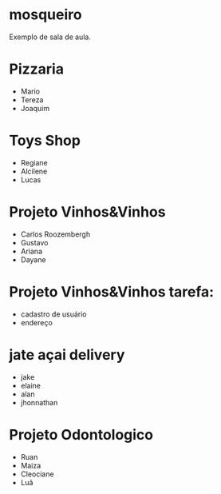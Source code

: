 # mosqueiro
Exemplo de sala de aula.

# Pizzaria
* Mario
* Tereza
* Joaquim

# Toys Shop
* Regiane
* Alcilene
* Lucas


# Projeto Vinhos&Vinhos
* Carlos Roozembergh
* Gustavo
* Ariana
* Dayane

# Projeto Vinhos&Vinhos tarefa:
* cadastro de usuário
* endereço

# jate açai delivery
* jake
* elaine
* alan
* jhonnathan

# Projeto Odontologico
* Ruan
* Maiza
* Cleociane
* Luã
